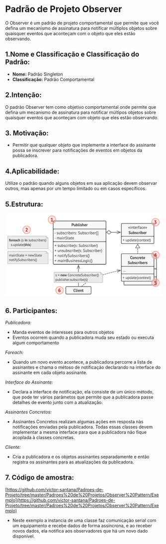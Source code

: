 # Padrão de Projeto Observer
O Observer é um padrão de projeto comportamental que permite que você defina um mecanismo de assinatura para notificar múltiplos objetos sobre quaisquer eventos que aconteçam com o objeto que eles estão observando.

## 1.Nome e Classificação e Classificação do Padrão:
* **Nome:** Padrão Singleton
* **Classificação:** Padrão Comportamental
## 2.Intenção:
O padrão Observer tem como objetivo comportamental onde permite que defina um mecanismo de assinatura para notificar múltipos objetos sobre quaisquer eventos que aconteçam com objeto que eles estão observando.
## 3. Motivação:
* Permitir que qualquer objeto que implemente a interface do assinante possa se inscrever para notificações de eventos em objetos da publicadora.

## 4.Aplicabilidade:
Utilize o padrão quando alguns objetos em sua aplicação devem observar outros, mas apenas por um tempo limitado ou em casos específicos.

## 5.Estrutura:

 ![](https://github.com/victor-santana/Padroes-de-Projeto/blob/master/Padroes%20de%20Projetos/Observer%20Pattern/Observer.png)

## 6. Participantes:
*_Publicadora:_*
* Manda eventos de interesses para outros objetos
* Eventos ocorrem quando a publicadora muda seu estado ou executa algum comportamento

*_Foreach:_*
* Quando um novo evento acontece, a publicadora percorre a lista de assinantes e chama o métoso de notificação declarando na interface do assinante em cada objeto assinante.

*_Interface do Assinante:_*
* Declara a interface de notificação, ela consiste de um único método, que pode ter vários parâmetos que permite que a publicadora passe detalhes de evento junto com a atualização.

*_Assinantes Concretos:_*
* Assinantes Concretos realizam algumas ações em resposta nàs notificações enviadas pela publicadora. Todas essas classes devem implementar a mesma interface para que a publicadora não fique acoplada à classes concretas.

*_Cliente:_*
* Cria a publicadora e os objetos assinantes separadamente e então registra os assinantes para as atualizações da publicadora.

## 7. Código de amostra:
 [https://github.com/victor-santana/Padroes-de-Projeto/tree/master/Padroes%20de%20Projetos/Observer%20Pattern/Exemplo](https://github.com/victor-santana/Padroes-de-Projeto/tree/master/Padroes%20de%20Projetos/Observer%20Pattern/Exemplo)
* Neste exemplo a instancia de uma classe faz comunicação serial com um equipamento e recebe dados de forma assíncrona, e ao receber novos dados, ela notifica aos observadores que há um novo dado disponível.
